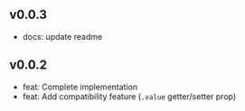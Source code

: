 ## v0.0.3

- docs: update readme

## v0.0.2

- feat: Complete implementation
- feat: Add compatibility feature (`.value` getter/setter prop)
